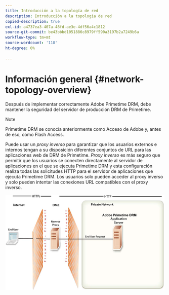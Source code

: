 ```yaml
---
title: Introducción a la topología de red
description: Introducción a la topología de red
copied-description: true
exl-id: a4737ea3-407a-48fd-ae3e-4df56a4c1812
source-git-commit: be43bbbd1051886c8979ff590a3197b2a7249b6a
workflow-type: tm+mt
source-wordcount: '118'
ht-degree: 0%

---
```


# Información general {#network-topology-overview}

Después de implementar correctamente Adobe Primetime DRM, debe mantener la seguridad del servidor de producción DRM de Primetime.

>[!NOTE]
>
>Primetime DRM se conocía anteriormente como Acceso de Adobe y, antes de eso, como Flash Access.

Puede usar un *proxy inverso* para garantizar que los usuarios externos e internos tengan a su disposición diferentes conjuntos de URL para las aplicaciones web de DRM de Primetime. *Proxy inverso* es más seguro que permitir que los usuarios se conecten directamente al servidor de aplicaciones en el que se ejecuta Primetime DRM y esta configuración realiza todas las solicitudes HTTP para el servidor de aplicaciones que ejecuta Primetime DRM. Los usuarios solo pueden acceder al proxy inverso y solo pueden intentar las conexiones URL compatibles con el proxy inverso.

<!--<a id="fig_8083A8C794B646CD87985EC891B60663"></a>-->

![](assets/AdobeAccess_4_SecureDeployment.png)

